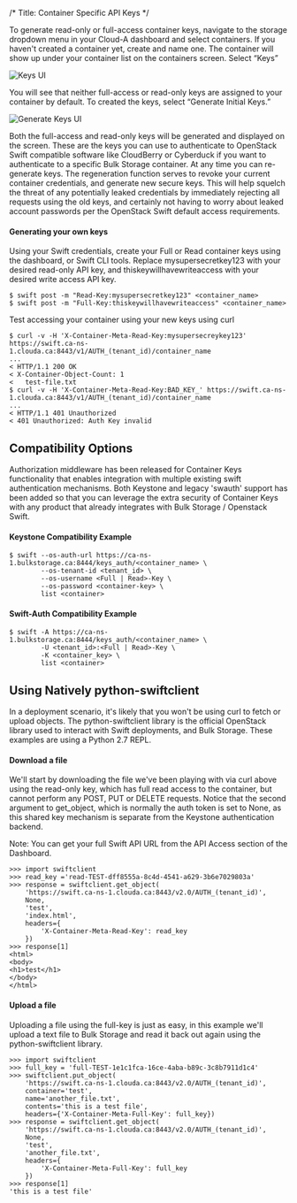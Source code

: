 /*
Title: Container Specific API Keys
*/

To generate read-only or full-access container keys, navigate to the storage 
dropdown menu in your Cloud-A dashboard and select containers. If you 
haven't created a container yet, create and name one. The container will 
show up under your container list on the containers screen. Select “Keys”

![Keys UI](/img/content/bulk-storage/container-keys1.png "Keys Button")

You will see that neither full-access or read-only keys are assigned to your 
container by default. To created the keys, select “Generate Initial Keys.”

![Generate Keys UI](/img/content/bulk-storage/container-keys2.png "Generate Keys")

Both the full-access and read-only keys will be generated and displayed on 
the screen. These are the keys you can use to authenticate to OpenStack 
Swift compatible software like CloudBerry or Cyberduck if you want to 
authenticate to a specific Bulk Storage container. At any time you can 
re-generate keys. The regeneration function serves to revoke your current 
container credentials, and generate new secure keys. This will help squelch 
the threat of any potentially leaked credentials by immediately rejecting 
all requests using the old keys, and certainly not having to worry about 
leaked account passwords per the OpenStack Swift default access requirements.

#### Generating your own keys 

Using your Swift credentials, create your Full or Read container keys using 
the dashboard, or Swift CLI tools. Replace mysupersecretkey123 with your 
desired read-only API key, and thiskeywillhavewriteaccess with your desired 
write access API key.

```
$ swift post -m "Read-Key:mysupersecretkey123" <container_name> 
$ swift post -m "Full-Key:thiskeywillhavewriteaccess" <container_name>
```
    
Test accessing your container using your new keys using curl

```
$ curl -v -H 'X-Container-Meta-Read-Key:mysupersecreykey123' https://swift.ca-ns-1.clouda.ca:8443/v1/AUTH_(tenant_id)/container_name
... 
< HTTP/1.1 200 OK 
< X-Container-Object-Count: 1 
<   test-file.txt  
$ curl -v -H 'X-Container-Meta-Read-Key:BAD_KEY_' https://swift.ca-ns-1.clouda.ca:8443/v1/AUTH_(tenant_id)/container_name
... 
< HTTP/1.1 401 Unauthorized 
< 401 Unauthorized: Auth Key invalid
```
    
## Compatibility Options

Authorization middleware has been released for Container Keys functionality
that enables integration with multiple existing swift authentication mechanisms. 
Both Keystone and legacy 'swauth' support has been added so that you can
leverage the extra security of Container Keys with any product that already
integrates with Bulk Storage / Openstack Swift.

#### Keystone Compatibility Example

```
$ swift --os-auth-url https://ca-ns-1.bulkstorage.ca:8444/keys_auth/<container_name> \
        --os-tenant-id <tenant_id> \
        --os-username <Full | Read>-Key \
        --os-password <container-key> \
        list <container>
```

#### Swift-Auth Compatibility Example

```
$ swift -A https://ca-ns-1.bulkstorage.ca:8444/keys_auth/<container_name> \
        -U <tenant_id>:<Full | Read>-Key \
        -K <container_key> \
        list <container>
```

## Using Natively python-swiftclient 

In a deployment scenario, it's likely that you won't be using curl to fetch 
or upload objects. The python-swiftclient library is the official OpenStack 
library used to interact with Swift deployments, and Bulk Storage. These 
examples are using a Python 2.7 REPL.

#### Download a file

We'll start by downloading the file we've been playing with via curl above 
using the read-only key, which has full read access to the container, but 
cannot perform any POST, PUT or DELETE requests. Notice that the second 
argument to get\_object, which is normally the auth token is set to None, as 
this shared key mechanism is separate from the Keystone authentication backend.

Note: You can get your full Swift API URL from the API Access section of the Dashboard.

```
>>> import swiftclient
>>> read_key ='read-TEST-dff8555a-8c4d-4541-a629-3b6e7029803a'
>>> response = swiftclient.get_object(
    'https://swift.ca-ns-1.clouda.ca:8443/v2.0/AUTH_(tenant_id)', 
    None, 
    'test', 
    'index.html', 
    headers={
        'X-Container-Meta-Read-Key': read_key
    })
>>> response[1]
<html>
<body>
<h1>test</h1>
</body>
</html>
```

#### Upload a file

Uploading a file using the full-key is just as easy, in this example we'll 
upload a text file to Bulk Storage and read it back out again using the 
python-swiftclient library.

```
>>> import swiftclient
>>> full_key = 'full-TEST-1e1c1fca-16ce-4aba-b89c-3c8b7911d1c4'
>>> swiftclient.put_object(
    'https://swift.ca-ns-1.clouda.ca:8443/v2.0/AUTH_(tenant_id)', 
    container='test', 
    name='another_file.txt', 
    contents='this is a test file', 
    headers={'X-Container-Meta-Full-Key': full_key})
>>> response = swiftclient.get_object(
    'https://swift.ca-ns-1.clouda.ca:8443/v2.0/AUTH_(tenant_id)', 
    None,
    'test', 
    'another_file.txt', 
    headers={
        'X-Container-Meta-Full-Key': full_key
    })
>>> response[1]
'this is a test file'
```
